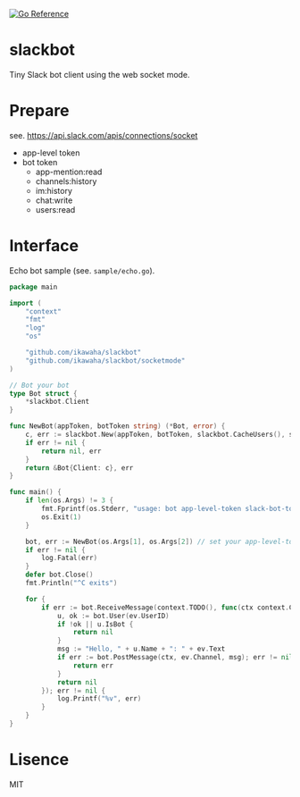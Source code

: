 [![Go Reference](https://pkg.go.dev/badge/github.com/ikawaha/slackbot.svg)](https://pkg.go.dev/github.com/ikawaha/slackbot)

# slackbot

Tiny Slack bot client using the web socket mode.

# Prepare

see. https://api.slack.com/apis/connections/socket

* app-level token
* bot token
    * app-mention:read
    * channels:history
    * im:history
    * chat:write
    * users:read

# Interface

Echo bot sample (see. `sample/echo.go`).

```go
package main

import (
	"context"
	"fmt"
	"log"
	"os"

	"github.com/ikawaha/slackbot"
	"github.com/ikawaha/slackbot/socketmode"
)

// Bot your bot
type Bot struct {
	*slackbot.Client
}

func NewBot(appToken, botToken string) (*Bot, error) {
	c, err := slackbot.New(appToken, botToken, slackbot.CacheUsers(), slackbot.Debug())
	if err != nil {
		return nil, err
	}
	return &Bot{Client: c}, err
}

func main() {
	if len(os.Args) != 3 {
		fmt.Fprintf(os.Stderr, "usage: bot app-level-token slack-bot-token\n")
		os.Exit(1)
	}

	bot, err := NewBot(os.Args[1], os.Args[2]) // set your app-level-token and bot token!
	if err != nil {
		log.Fatal(err)
	}
	defer bot.Close()
	fmt.Println("^C exits")

	for {
		if err := bot.ReceiveMessage(context.TODO(), func(ctx context.Context, ev *socketmode.Event) error {
			u, ok := bot.User(ev.UserID)
			if !ok || u.IsBot {
				return nil
			}
			msg := "Hello, " + u.Name + ": " + ev.Text
			if err := bot.PostMessage(ctx, ev.Channel, msg); err != nil {
				return err
			}
			return nil
		}); err != nil {
			log.Printf("%v", err)
		}
	}
}
```

# Lisence

MIT
